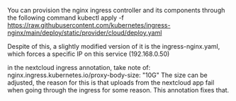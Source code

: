 You can provision the nginx ingress controller and its components through the following command
kubectl apply -f https://raw.githubusercontent.com/kubernetes/ingress-nginx/main/deploy/static/provider/cloud/deploy.yaml

Despite of this, a slightly modified version of it is the ingress-nginx.yaml, which forces a specific IP on this service (192.168.0.50)


in the nextcloud ingress annotation, take note of:
nginx.ingress.kubernetes.io/proxy-body-size: "10G"
The size can be adjusted, the reason for this is that uploads from the nextcloud app fail when going through the ingress for some reason. This annotation fixes that.

